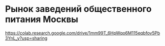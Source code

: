 # Рынок заведений общественного питания Москвы

https://colab.research.google.com/drive/1mm99T_6HpWqo6M115eqbfov5Pb3YnL_y?usp=sharing
